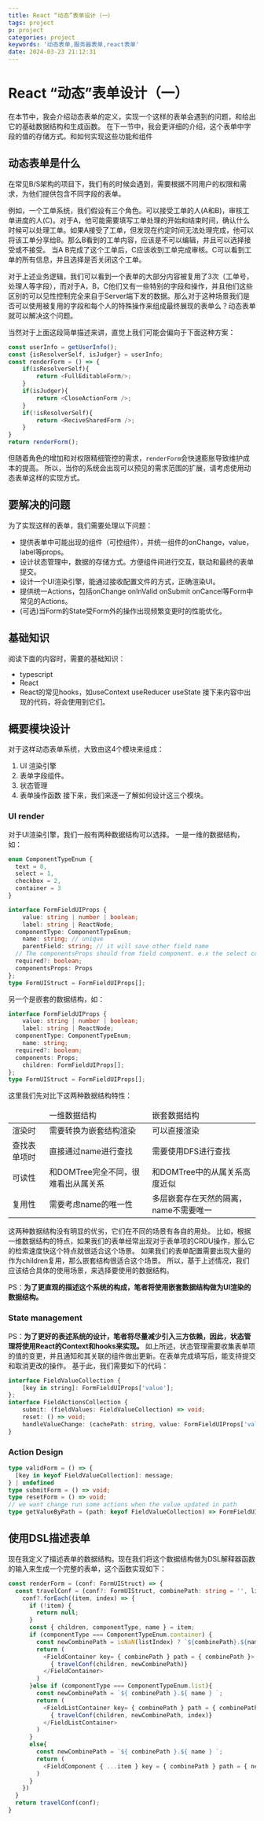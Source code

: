 ```yaml
---
title: React “动态”表单设计（一）
tags: project
p: project
categories: project
keywords: '动态表单,服务器表单,react表单'
date: 2024-03-23 21:12:31
---
```




# React “动态”表单设计（一）
在本节中，我会介绍动态表单的定义，实现一个这样的表单会遇到的问题，和给出它的基础数据结构和生成函数。
在下一节中，我会更详细的介绍，这个表单中字段的值的存储方式。和如何实现这些功能和组件

## 动态表单是什么
在常见B/S架构的项目下，我们有的时候会遇到，需要根据不同用户的权限和需求，为他们提供包含不同字段的表单。

例如，一个工单系统，我们假设有三个角色。可以接受工单的人(A和B)，审核工单进度的人(C)。对于A，他可能需要填写工单处理的开始和结束时间，确认什么时候可以处理工单。如果A接受了工单，但发现在约定时间无法处理完成，他可以将该工单分享给B。那么B看到的工单内容，应该是不可以编辑，并且可以选择接受或不接受。
当A B完成了这个工单后，C应该收到工单完成审核。C可以看到工单的所有信息，并且选择是否关闭这个工单。

对于上述业务逻辑，我们可以看到一个表单的大部分内容被复用了3次（工单号，处理人等字段），而对于A，B，C他们又有一些特别的字段和操作，并且他们这些区别的可以见性控制完全来自于Server端下发的数据。那么对于这种场景我们是否可以使用被复用的字段和每个人的特殊操作来组成最终展现的表单么？动态表单就可以解决这个问题。

当然对于上面这段简单描述来讲，直觉上我们可能会偏向于下面这种方案：
```typescript
const userInfo = getUserInfo();
const {isResolverSelf, isJudger} = userInfo;
const renderForm = () => {
	if(isResolverSelf){
		return <FullEditableForm/>;
	}
	if(isJudger){
		return <CloseActionForm />;
	}
	if(!isResolverSelf){
		return <ReciveSharedForm />;
	}
}
return renderForm();
```
但随着角色的增加和对权限精细管控的需求，`renderForm`会快速膨胀导致维护成本的提高。
所以，当你的系统会出现可以预见的需求范围的扩展，请考虑使用动态表单这样的实现方式。

## 要解决的问题
为了实现这样的表单，我们需要处理以下问题：
- 提供表单中可能出现的组件（可控组件），并统一组件的onChange，value，label等props。
- 设计状态管理中，数据的存储方式。方便组件间进行交互，联动和最终的表单提交。
- 设计一个UI渲染引擎，能通过接收配置文件的方式，正确渲染UI。
- 提供统一Actions，包括onChange onInValid onSubmit onCancel等Form中常见的Actions。
- (可选)当Form的State受Form外的操作出现频繁变更时的性能优化。

## 基础知识
阅读下面的内容时，需要的基础知识：
- typescript
- React
- React的常见hooks，如useContext useReducer useState
接下来内容中出现的代码，将会使用到它们。

## 概要模块设计
对于这样动态表单系统，大致由这4个模块来组成：
1. UI 渲染引擎
2. 表单字段组件。
3. 状态管理
4. 表单操作函数
接下来，我们来逐一了解如何设计这三个模块。

### UI render
对于UI渲染引擎，我们一般有两种数据结构可以选择。
一是一维的数据结构，如：
```typescript
enum ComponentTypeEnum {
  text = 0,
  select = 1,
  checkbox = 2,
  container = 3
}

interface FormFieldUIProps {
	value: string | number | boolean;
	label: string | ReactNode;
  componentType: ComponentTypeEnum;
	name: string; // unique 
	parentField: string; // it will save other field name
  // The componentsProps should from field component. e.x the select component should has options;
  required?: boolean;
  componentsProps: Props 
};
type FormUIStruct = FormFieldUIProps[];
```
另一个是嵌套的数据结构，如：
```typescript
interface FormFieldUIProps {
	value: string | number | boolean;
	label: string | ReactNode;
  componentType: ComponentTypeEnum;
	name: string;
  required?: boolean;
  components: Props;
	children: FormFieldUIProps[];
};
type FormUIStruct = FormFieldUIProps[];
```
这里我们先对比下这两种数据结构特性：

<table>
  <thead>
     <tr>
        <td></td>
        <td>一维数据结构</td>
        <td>嵌套数据结构</td>
      </tr>
  </thead>
  <tbody>
    <tr>
      <td>渲染时</td>
      <td>需要转换为嵌套结构渲染</td>
      <td>可以直接渲染</td>
    </tr>
    <tr>
      <td>查找表单项时</td>
      <td>直接通过name进行查找</td>
      <td>需要使用DFS进行查找</td>
    </tr>
    <tr>
      <td>可读性</td>
      <td>和DOMTree完全不同，很难看出从属关系</td>
      <td>和DOMTree中的从属关系高度近似</td>
    </tr>
    <tr>
      <td>复用性</td>
      <td>需要考虑name的唯一性</td>
      <td>多层嵌套存在天然的隔离，name不需要唯一</td>
    </tr>
  </tbody>
</table>
这两种数据结构没有明显的优劣，它们在不同的场景有各自的用处。
比如，根据一维数据结构的特点，如果我们的表单经常出现对于表单项的CRDU操作，那么它的检索速度快这个特点就很适合这个场景。
如果我们的表单配置需要出现大量的作为children复用，那么嵌套结构很适合这个场景。
所以，基于上述情况，我们应该结合具体的使用场景，来选择要使用的数据结构。

PS：**为了更直观的描述这个系统的构成，笔者将使用嵌套数据结构做为UI渲染的数据结构。**

### State management
PS：**为了更好的表述系统的设计，笔者将尽量减少引入三方依赖，因此，状态管理将使用React的Context和hooks来实现。**
如上所述，状态管理需要收集表单项的值的变更，并且通知和其关联的组件做出更新。在表单完成填写后，能支持提交和取消更改的操作。
基于此，我们需要如下的代码：
```typescript
interface FieldValueCollection {
	[key in string]: FormFieldUIProps['value'];
};
interface FieldActionsCollection {
	submit: (fieldValues: FieldValueCollection) => void;
	reset: () => void;
	handleValueChange: (cachePath: string, value: FormFieldUIProps['value']) => void;
}
```

### Action Design
```typescript
type validForm = () => {
  [key in keyof FieldValueCollection]: message;
} | undefined
type submitForm = () => void;
type resetForm = () => void;
// we want change run some actions when the value updated in path
type getValueByPath = (path: keyof FieldValueCollection) => FormFieldUIProps['value'];
```

## 使用DSL描述表单
现在我定义了描述表单的数据结构。现在我们将这个数据结构做为DSL解释器函数的输入来生成一个完整的表单，这个函数实现如下：
```typescript
const renderForm = (conf: FormUIStruct) => {
  const travelConf = (conf?: FormUIStruct, combinePath: string = '', listIndex: number =NaN) => {
    conf?.forEach((item, index) => {
      if (!item) {
        return null;
      }
      const { children, componentType, name } = item;
      if (componentType === ComponentTypeEnum.container) {
        const newCombinePath = isNaN(listIndex) ? `${combinePath}.${name}` : `${combinePath}.${listIndex}.${name}`;
        return (
          <FieldContainer key= { combinePath } path = { combinePath }>
            { travelConf(children, newCombinePath)}
          </FieldContainer>
        )
      }else if (componentType === ComponentTypeEnum.list){
        const newCombinePath = `${ combinePath }.${ name } `;
        return (
          <FieldListContainer key= { combinePath } path = { combinePath } >
            { travelConf(children, newCombinePath, index)}
          </FieldListContainer>
        )
      }
      else{
        const newCombinePath = `${ combinePath }.${ name } `;
        return (
          <FieldComponent { ...item } key = { combinePath } path = { newCombinePath } />
        )
      }
    })
  }
  return travelConf(conf);
}
```

